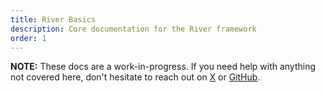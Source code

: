 ```yaml
---
title: River Basics
description: Core documentation for the River framework
order: 1
---
```


**NOTE:** These docs are a work-in-progress. If you need help with anything not
covered here, don't hesitate to reach out on [X](https://x.com/riverframework)
or [GitHub](https://github.com/river-now/river/issues).
